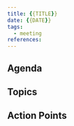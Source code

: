 ```yaml
---
title: {{TITLE}}
date: {{DATE}}
tags:
  - meeting
references:
---
```


## Agenda

## Topics

## Action Points
